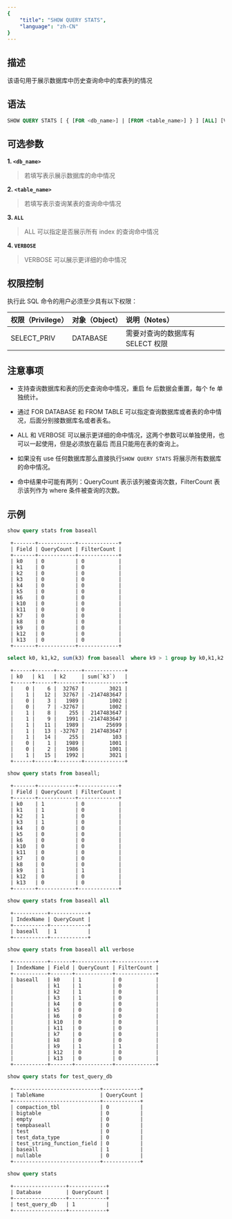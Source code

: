 ```yaml
---
{
    "title": "SHOW QUERY STATS",
    "language": "zh-CN"
}
---
```


## 描述

该语句用于展示数据库中历史查询命中的库表列的情况

## 语法

```sql
SHOW QUERY STATS [ { [FOR <db_name>] | [FROM <table_name>] } ] [ALL] [VERBOSE]];
```

## 可选参数

**1. `<db_name>`**

> 若填写表示展示数据库的命中情况

**2. `<table_name>`**

> 若填写表示查询某表的查询命中情况

**3. `ALL`**

> ALL 可以指定是否展示所有 index 的查询命中情况

**4. `VERBOSE`**

> VERBOSE 可以展示更详细的命中情况

## 权限控制

执行此 SQL 命令的用户必须至少具有以下权限：

| 权限（Privilege） | 对象（Object） | 说明（Notes）          |
|:--------------|:-----------|:-------------------|
| SELECT_PRIV         | DATABASE   | 需要对查询的数据库有 SELECT 权限 |

## 注意事项

- 支持查询数据库和表的历史查询命中情况，重启 fe 后数据会重置，每个 fe 单独统计。

- 通过 FOR DATABASE 和 FROM TABLE 可以指定查询数据库或者表的命中情况，后面分别接数据库名或者表名。

- ALL 和 VERBOSE 可以展示更详细的命中情况，这两个参数可以单独使用，也可以一起使用，但是必须放在最后 而且只能用在表的查询上。

- 如果没有 use 任何数据库那么直接执行`SHOW QUERY STATS` 将展示所有数据库的命中情况。

- 命中结果中可能有两列：QueryCount 表示该列被查询次数，FilterCount 表示该列作为 where 条件被查询的次数。

## 示例

```sql
show query stats from baseall
```

```text
 +-------+------------+-------------+
 | Field | QueryCount | FilterCount |
 +-------+------------+-------------+
 | k0    | 0          | 0           |
 | k1    | 0          | 0           |
 | k2    | 0          | 0           |
 | k3    | 0          | 0           |
 | k4    | 0          | 0           |
 | k5    | 0          | 0           |
 | k6    | 0          | 0           |
 | k10   | 0          | 0           |
 | k11   | 0          | 0           |
 | k7    | 0          | 0           |
 | k8    | 0          | 0           |
 | k9    | 0          | 0           |
 | k12   | 0          | 0           |
 | k13   | 0          | 0           |
 +-------+------------+-------------+
```

```sql
select k0, k1,k2, sum(k3) from baseall  where k9 > 1 group by k0,k1,k2
```

```text
 +------+------+--------+-------------+
 | k0   | k1   | k2     | sum(`k3`)   |
 +------+------+--------+-------------+
 |    0 |    6 |  32767 |        3021 |
 |    1 |   12 |  32767 | -2147483647 |
 |    0 |    3 |   1989 |        1002 |
 |    0 |    7 | -32767 |        1002 |
 |    1 |    8 |    255 |  2147483647 |
 |    1 |    9 |   1991 | -2147483647 |
 |    1 |   11 |   1989 |       25699 |
 |    1 |   13 | -32767 |  2147483647 |
 |    1 |   14 |    255 |         103 |
 |    0 |    1 |   1989 |        1001 |
 |    0 |    2 |   1986 |        1001 |
 |    1 |   15 |   1992 |        3021 |
 +------+------+--------+-------------+
```
 
 ```sql
show query stats from baseall;
```

```text
 +-------+------------+-------------+
 | Field | QueryCount | FilterCount |
 +-------+------------+-------------+
 | k0    | 1          | 0           |
 | k1    | 1          | 0           |
 | k2    | 1          | 0           |
 | k3    | 1          | 0           |
 | k4    | 0          | 0           |
 | k5    | 0          | 0           |
 | k6    | 0          | 0           |
 | k10   | 0          | 0           |
 | k11   | 0          | 0           |
 | k7    | 0          | 0           |
 | k8    | 0          | 0           |
 | k9    | 1          | 1           |
 | k12   | 0          | 0           |
 | k13   | 0          | 0           |
 +-------+------------+-------------+
```

```sql
show query stats from baseall all
```

```text
 +-----------+------------+
 | IndexName | QueryCount |
 +-----------+------------+
 | baseall   | 1          |
 +-----------+------------+
```

```sql
show query stats from baseall all verbose
```

```text
 +-----------+-------+------------+-------------+
 | IndexName | Field | QueryCount | FilterCount |
 +-----------+-------+------------+-------------+
 | baseall   | k0    | 1          | 0           |
 |           | k1    | 1          | 0           |
 |           | k2    | 1          | 0           |
 |           | k3    | 1          | 0           |
 |           | k4    | 0          | 0           |
 |           | k5    | 0          | 0           |
 |           | k6    | 0          | 0           |
 |           | k10   | 0          | 0           |
 |           | k11   | 0          | 0           |
 |           | k7    | 0          | 0           |
 |           | k8    | 0          | 0           |
 |           | k9    | 1          | 1           |
 |           | k12   | 0          | 0           |
 |           | k13   | 0          | 0           |
 +-----------+-------+------------+-------------+
```

```sql
show query stats for test_query_db
```

```text
 +----------------------------+------------+
 | TableName                  | QueryCount |
 +----------------------------+------------+
 | compaction_tbl             | 0          |
 | bigtable                   | 0          |
 | empty                      | 0          |
 | tempbaseall                | 0          |
 | test                       | 0          |
 | test_data_type             | 0          |
 | test_string_function_field | 0          |
 | baseall                    | 1          |
 | nullable                   | 0          |
 +----------------------------+------------+
```

```sql
show query stats
```

```text
 +-----------------+------------+
 | Database        | QueryCount |
 +-----------------+------------+
 | test_query_db   | 1          |
 +-----------------+------------+
```
